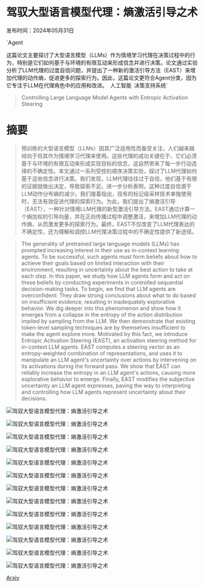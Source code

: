# 驾驭大型语言模型代理：熵激活引导之术

发布时间：2024年05月31日

`Agent

这篇论文主要探讨了大型语言模型（LLMs）作为情境学习代理在决策过程中的行为，特别是它们如何基于与环境的有限互动来形成信念并进行决策。论文通过实验分析了LLM代理的过度自信问题，并提出了一种新的激活引导方法（EAST）来增加代理的动作熵，促进更多的探索行为。因此，这篇论文更符合Agent分类，因为它专注于LLM在代理角色中的应用和改进。` `人工智能` `决策支持系统`

> Controlling Large Language Model Agents with Entropic Activation Steering

# 摘要

> 预训练的大型语言模型（LLMs）因其广泛适用性而备受关注，人们越来越倾向于将其作为情境学习代理来使用。这些代理的成功关键在于，它们必须基于与环境的有限互动来形成实现目标的信念，这自然带来了每一步行动选择的不确定性。本文通过一系列受控的顺序决策实验，探讨了LLM代理如何基于这些信念进行决策。我们发现，LLM代理往往过于自信，他们基于有限的证据就做出决定，导致探索不足。进一步分析表明，这种过度自信源于LLM动作分布熵的减少。我们接着指出，现有的标记级采样技术单独使用时，无法有效促进代理的探索行为。为此，我们提出了熵激活引导（EAST），一种针对情境LLM代理的新型激活引导方法。EAST通过计算一个熵加权的引导向量，并在正向传播过程中调整激活，来增加LLM代理的动作熵，从而激发更多的探索行为。最终，EAST不仅改变了LLM代理表达的不确定性，还为理解和调控LLM代理决策过程中的不确定性提供了新途径。

> The generality of pretrained large language models (LLMs) has prompted increasing interest in their use as in-context learning agents. To be successful, such agents must form beliefs about how to achieve their goals based on limited interaction with their environment, resulting in uncertainty about the best action to take at each step. In this paper, we study how LLM agents form and act on these beliefs by conducting experiments in controlled sequential decision-making tasks. To begin, we find that LLM agents are overconfident: They draw strong conclusions about what to do based on insufficient evidence, resulting in inadequately explorative behavior. We dig deeper into this phenomenon and show how it emerges from a collapse in the entropy of the action distribution implied by sampling from the LLM. We then demonstrate that existing token-level sampling techniques are by themselves insufficient to make the agent explore more. Motivated by this fact, we introduce Entropic Activation Steering (EAST), an activation steering method for in-context LLM agents. EAST computes a steering vector as an entropy-weighted combination of representations, and uses it to manipulate an LLM agent's uncertainty over actions by intervening on its activations during the forward pass. We show that EAST can reliably increase the entropy in an LLM agent's actions, causing more explorative behavior to emerge. Finally, EAST modifies the subjective uncertainty an LLM agent expresses, paving the way to interpreting and controlling how LLM agents represent uncertainty about their decisions.

![驾驭大型语言模型代理：熵激活引导之术](../../../paper_images/2406.00244/x1.png)

![驾驭大型语言模型代理：熵激活引导之术](../../../paper_images/2406.00244/x2.png)

![驾驭大型语言模型代理：熵激活引导之术](../../../paper_images/2406.00244/x3.png)

![驾驭大型语言模型代理：熵激活引导之术](../../../paper_images/2406.00244/x4.png)

![驾驭大型语言模型代理：熵激活引导之术](../../../paper_images/2406.00244/x5.png)

![驾驭大型语言模型代理：熵激活引导之术](../../../paper_images/2406.00244/x6.png)

![驾驭大型语言模型代理：熵激活引导之术](../../../paper_images/2406.00244/x7.png)

![驾驭大型语言模型代理：熵激活引导之术](../../../paper_images/2406.00244/x8.png)

![驾驭大型语言模型代理：熵激活引导之术](../../../paper_images/2406.00244/x9.png)

![驾驭大型语言模型代理：熵激活引导之术](../../../paper_images/2406.00244/x10.png)

![驾驭大型语言模型代理：熵激活引导之术](../../../paper_images/2406.00244/x11.png)

![驾驭大型语言模型代理：熵激活引导之术](../../../paper_images/2406.00244/x12.png)

![驾驭大型语言模型代理：熵激活引导之术](../../../paper_images/2406.00244/x13.png)

[Arxiv](https://arxiv.org/abs/2406.00244)